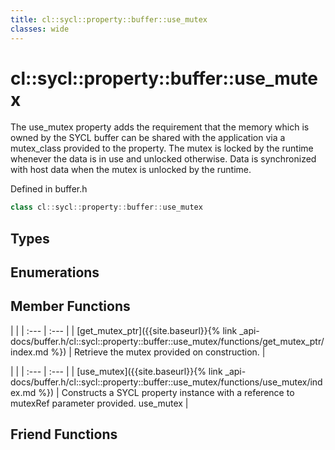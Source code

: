 ```yaml
---
title: cl::sycl::property::buffer::use_mutex
classes: wide
---
```

# cl::sycl::property::buffer::use_mutex

The use_mutex property adds the requirement that the memory which is owned by the SYCL buffer can be shared with the application via a mutex_class provided to the property. The mutex is locked by the runtime whenever the data is in use and unlocked otherwise. Data is synchronized with host data when the mutex is unlocked by the runtime. 

Defined in buffer.h

```cpp
class cl::sycl::property::buffer::use_mutex
```

## Types

## Enumerations

## Member Functions

   |   |
| :--- | :--- |
| [get_mutex_ptr]({{site.baseurl}}{% link _api-docs/buffer.h/cl::sycl::property::buffer::use_mutex/functions/get_mutex_ptr/index.md %}) | Retrieve the mutex provided on construction.  |

   |   |
| :--- | :--- |
| [use_mutex]({{site.baseurl}}{% link _api-docs/buffer.h/cl::sycl::property::buffer::use_mutex/functions/use_mutex/index.md %}) | Constructs a SYCL  property instance with a reference to mutexRef parameter provided. use_mutex |


## Friend Functions

